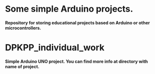 # Some simple Arduino projects.

#### Repository for storing educational projects based on Arduino or other microcontrollers.

# DPKPP_individual_work
#### Simple Arduino UNO project. You can find more info at directory with name of project.
